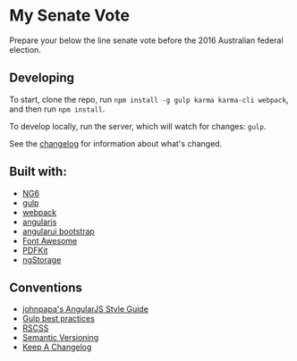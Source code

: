 # My Senate Vote

Prepare your below the line senate vote before the 2016 Australian federal election.

## Developing

To start, clone the repo, run `npm install -g gulp karma karma-cli webpack`, and then run `npm install`.

To develop locally, run the server, which will watch for changes: `gulp`.

See the [changelog](CHANGELOG.md) for information about what's changed.

## Built with:

* [NG6](https://github.com/AngularClass/NG6-starter)
* [gulp](http://gulpjs.com/)
* [webpack](https://webpack.github.io/)
* [angularjs](https://angularjs.org/)
* [angularui bootstrap](https://github.com/angular-ui/bootstrap)
* [Font Awesome](https://github.com/angular-ui/bootstrap)
* [PDFKit](http://pdfkit.org/)
* [ngStorage](https://github.com/gsklee/ngStorage)

## Conventions

- [johnpapa's AngularJS Style Guide](https://github.com/johnpapa/angular-styleguide)
- [Gulp best practices](https://github.com/greypants/gulp-starter)
- [RSCSS](https://github.com/rstacruz/rscss)
- [Semantic Versioning](http://semver.org)
- [Keep A Changelog](http://keepachangelog.com/)
